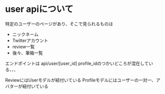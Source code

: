 # user apiについて

特定のユーザーのページがあり、そこで見られるものは

- ニックネーム
- Twitterアカウント
- review一覧
- 後々、筆箱一覧

エンドポイントは api/user/[user_id]
profile_idのつかいどころが混在している、、、

ReviewにはUserモデルが紐付いている
Profileモデルにはユーザーの一対一、アバターが紐付いている
